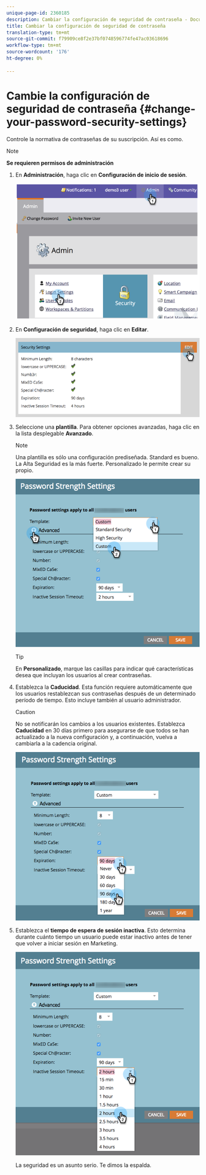 ```yaml
---
unique-page-id: 2360185
description: Cambiar la configuración de seguridad de contraseña - Documentos de marketing - Documentación del producto
title: Cambiar la configuración de seguridad de contraseña
translation-type: tm+mt
source-git-commit: f79909ce8f2e37bf0748596774fe47ac03618696
workflow-type: tm+mt
source-wordcount: '176'
ht-degree: 0%

---
```



# Cambie la configuración de seguridad de contraseña {#change-your-password-security-settings}

Controle la normativa de contraseñas de su suscripción. Así es como.

>[!NOTE]
>
>**Se requieren permisos de administración**

1. En **Administración**, haga clic en **Configuración de inicio de sesión**.

   ![](assets/image2014-9-16-12-3a41-3a40.png)

1. En **Configuración de seguridad**, haga clic en **Editar**.

   ![](assets/passwordsettings-hand.png)

1. Seleccione una **plantilla**. Para obtener opciones avanzadas, haga clic en la lista desplegable **Avanzado**.

   >[!NOTE]
   >
   >Una plantilla es sólo una configuración prediseñada. Standard es bueno. La Alta Seguridad es la más fuerte. Personalizado le permite crear su propio.

   ![](assets/passwordstrength.png)

   >[!TIP]
   >
   >En **Personalizado**, marque las casillas para indicar qué características desea que incluyan los usuarios al crear contraseñas.

1. Establezca la **Caducidad**. Esta función requiere automáticamente que los usuarios restablezcan sus contraseñas después de un determinado período de tiempo. Esto incluye también al usuario administrador.

   >[!CAUTION]
   >
   >No se notificarán los cambios a los usuarios existentes. Establezca **Caducidad** en 30 días primero para asegurarse de que todos se han actualizado a la nueva configuración y, a continuación, vuelva a cambiarla a la cadencia original.

   ![](assets/expiration.png)

1. Establezca el **tiempo de espera de sesión inactiva**. Esto determina durante cuánto tiempo un usuario puede estar inactivo antes de tener que volver a iniciar sesión en Marketing.

   ![](assets/inactivesession.png)

   La seguridad es un asunto serio. Te dimos la espalda.
